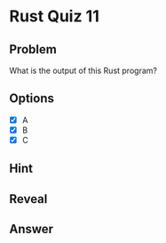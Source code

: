 # Rust Quiz 11

## Problem
What is the output of this Rust program?

## Options
- [x] A
- [x] B
- [x] C

## Hint

## Reveal

## Answer
